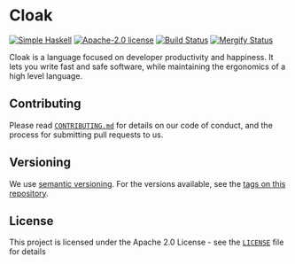 # Cloak

[![Simple Haskell](http://simplehaskell.org/badges/badge.svg)](http://simplehaskell.org)
[![Apache-2.0 license](https://img.shields.io/badge/license-Apache--2.0-blue.svg)](LICENSE)
[![Build Status](https://img.shields.io/endpoint.svg?url=https%3A%2F%2Factions-badge.atrox.dev%2Fcloak-lang%2Fcloak%2Fbadge%3Fref%3Dmaster&style=flat)](https://actions-badge.atrox.dev/cloak-lang/cloak/goto?ref=master)
[![Mergify Status][mergify-status]][mergify]

Cloak is a language focused on developer productivity and happiness. It lets you write fast and safe software, while maintaining the ergonomics of a high level language.

## Contributing

Please read [`CONTRIBUTING.md`](CONTRIBUTING.md) for details on our code of conduct, and the process for submitting pull requests to us.

## Versioning

We use [semantic versioning](http://semver.org/). For the versions available, see the [tags on this repository](https://github.com/cloak-lang/cloak/tags).

## License

This project is licensed under the Apache 2.0 License - see the [`LICENSE`](LICENSE) file for details

[mergify]: https://mergify.io
[mergify-status]: https://img.shields.io/endpoint.svg?url=https://gh.mergify.io/badges/cloak-lang/cloak&style=flat
